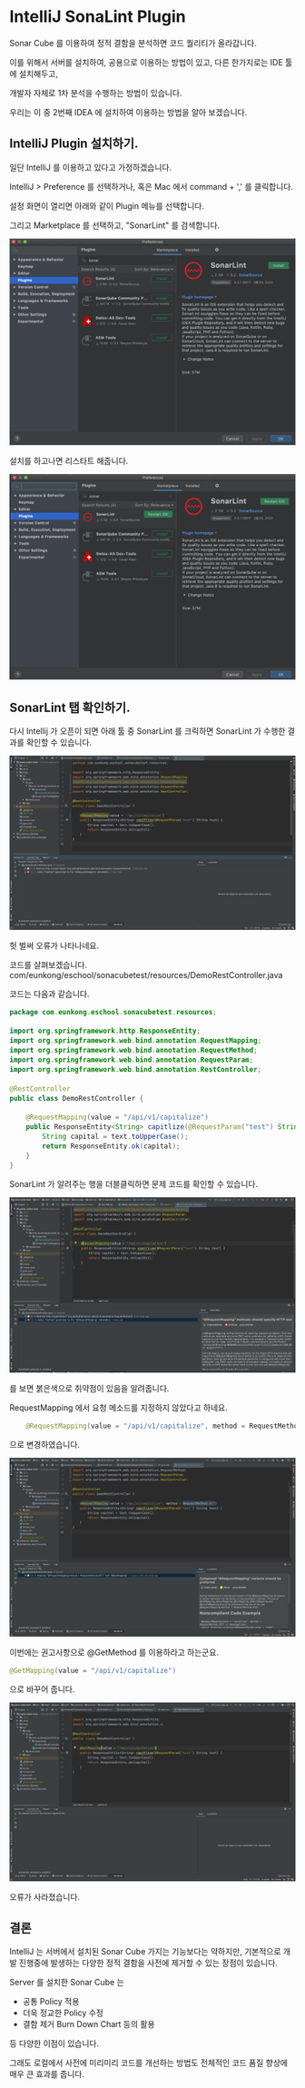 # IntelliJ SonaLint Plugin

Sonar Cube 를 이용하여 정적 결함을 분석하면 코드 퀄리티가 올라갑니다. 

이를 위해서 서버를 설치하여, 공용으로 이용하는 방법이 있고, 다른 한가지로는 IDE 툴에 설치해두고, 

개발자 자체로 1차 분석을 수행하는 방법이 있습니다. 

우리는 이 중 2번째 IDEA 에 설치하여 이용하는 방법을 알아 보겠습니다. 

## IntelliJ Plugin 설치하기. 

일단 IntelliJ 를 이용하고 있다고 가정하겠습니다. 

IntelliJ > Preference 를 선택하거나, 혹은 Mac 에서 command + ',' 를 클릭합니다. 

설정 화면이 열리면 아래와 같이 Plugin 메뉴를 선택합니다. 

그리고 Marketplace 를 선택하고, "SonarLint" 를 검색합니다. 

![sonar-intellij01](./imgs/sonar-intellij01.png)

설치를 하고나면 리스타트 해줍니다. 

![sonar-intellij02](./imgs/sonar-intellij02.png)

## SonarLint 탭 확인하기. 

다시 Intellij 가 오픈이 되면 아래 툴 중 SonarLint 를 크릭하면 SonarLint 가 수행한 결과를 확인할 수 있습니다. 

![sonar-intellij03](./imgs/sonar-intellij03.png)

헛 벌써 오류가 나타나네요. 

코드를 살펴보겠습니다. 
com/eunkong/eschool/sonacubetest/resources/DemoRestController.java

코드는 다음과 같습니다. 

```java
package com.eunkong.eschool.sonacubetest.resources;

import org.springframework.http.ResponseEntity;
import org.springframework.web.bind.annotation.RequestMapping;
import org.springframework.web.bind.annotation.RequestMethod;
import org.springframework.web.bind.annotation.RequestParam;
import org.springframework.web.bind.annotation.RestController;

@RestController
public class DemoRestController {

    @RequestMapping(value = "/api/v1/capitalize")
    public ResponseEntity<String> capitlize(@RequestParam("test") String text) {
        String capital = text.toUpperCase();
        return ResponseEntity.ok(capital);
    }
}


```

SonarLint 가 알려주는 행을 더블클릭하면 문제 코드를 확인할 수 있습니다. 

![sonar-intellij04](./imgs/sonar-intellij04.png)

를 보면 붉은색으로 취약점이 있음을 알려줍니다. 

RequestMapping 에서 요청 메소드를 지정하지 않았다고 하네요. 

```java
    @RequestMapping(value = "/api/v1/capitalize", method = RequestMethod.GET)
```

으로 변경하였습니다. 

![sonar-intellij05](./imgs/sonar-intellij05.png)

이번에는 권고사항으로 @GetMethod 를 이용하라고 하는군요. 

```java
@GetMapping(value = "/api/v1/capitalize")
```
으로 바꾸어 줍니다. 

![sonar-intellij06](./imgs/sonar-intellij06.png)

오류가 사라졌습니다. 

## 결론

IntelliJ 는 서버에서 설치된 Sonar Cube 가지는 기능보다는 약하지만, 기본적으로 개발 진행중에 
발생하는 다양한 정적 결함을 사전에 제거할 수 있는 장점이 있습니다. 

Server 를 설치한 Sonar Cube 는 

- 공통 Policy 적용
- 더욱 정교한 Policy 수정
- 결함 제거 Burn Down Chart 등의 활용

등 다양한 이점이 있습니다. 

그래도 로컬에서 사전에 미리미리 코드를 개선하는 방법도 전체적인 코드 품질 향상에 매우 큰 효과를 줍니다. 


